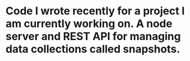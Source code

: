 # Code I wrote recently for a project I am currently working on.  A node server and REST API for managing data collections called snapshots.  
